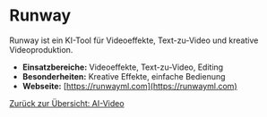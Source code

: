 # Runway

Runway ist ein KI-Tool für Videoeffekte, Text-zu-Video und kreative Videoproduktion.

- **Einsatzbereiche:** Videoeffekte, Text-zu-Video, Editing
- **Besonderheiten:** Kreative Effekte, einfache Bedienung
- **Webseite:** [https://runwayml.com](https://runwayml.com)

[Zurück zur Übersicht: AI-Video](../ai_video_tools.md)
